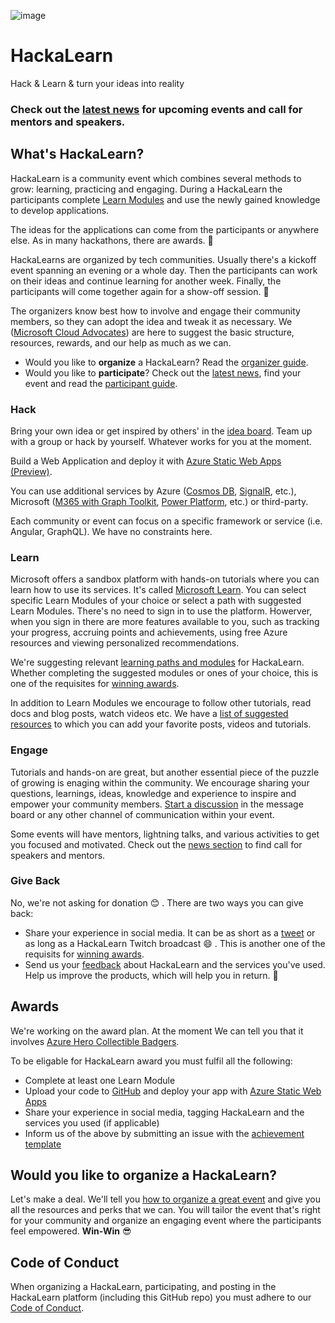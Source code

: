 ![image](https://user-images.githubusercontent.com/4953875/116519708-1a228300-a8d2-11eb-870e-7bb4683e47b5.png)
# HackaLearn

Hack & Learn & turn your ideas into reality

### Check out the [latest news](news.md) for upcoming events and call for mentors and speakers.

## What's HackaLearn?
HackaLearn is a community event which combines several methods to grow: learning, practicing and engaging. 
During a HackaLearn the participants complete [Learn Modules](https://docs.microsoft.com/en-us/learn/?WT.mc_id=javascript-20968-shjacobs) and use the newly gained knowledge to develop applications.

The ideas for the applications can come from the participants or anywhere else. As in many hackathons, there are awards. 🎁 

HackaLearns are organized by tech communities. Usually there's a kickoff event spanning an evening or a whole day. Then the participants can work on their ideas and continue learning for another week. Finally, the participants will come together again for a show-off session. 🤩

The organizers know best how to involve and engage their community members, so they can adopt the idea and tweak it as necessary. 
We ([Microsoft Cloud Advocates](https://developer.microsoft.com/advocates/?WT.mc_id=javascript-20968-shjacobs)) are here to suggest the basic structure, resources, rewards, and our help as much as we can.

- Would you like to **organize** a HackaLearn? Read the [organizer guide](organizer_guide.md).
- Would you like to **participate**? Check out the [latest news](news.md), find your event and read the [participant guide](participant_guide.md).

### Hack
Bring your own idea or get inspired by others' in the [idea board](../../labels/app%20idea). Team up with a group or hack by yourself. Whatever works for you at the moment.

Build a Web Application and deploy it with [Azure Static Web Apps (Preview)](https://docs.microsoft.com/azure/static-web-apps/overview?WT.mc_id=javascript-20968-shjacobs).

You can use additional services by Azure ([Cosmos DB](https://azure.microsoft.com/en-us/services/cosmos-db/?WT.mc_id=javascript-20968-shjacobs), [SignalR](https://dotnet.microsoft.com/apps/aspnet/signalr/?WT.mc_id=javascript-20968-shjacobs), etc.), Microsoft ([M365 with Graph Toolkit](https://docs.microsoft.com/en-us/learn/paths/m365-msgraph-toolkit/?WT.mc_id=javascript-20968-shjacobs), [Power Platform](https://docs.microsoft.com/en-us/power-platform/?WT.mc_id=javascript-20968-shjacobs), etc.) or third-party.

Each community or event can focus on a specific framework or service (i.e. Angular, GraphQL). We have no constraints here. 

### Learn
Microsoft offers a sandbox platform with hands-on tutorials where you can learn how to use its services. It's called [Microsoft Learn](https://docs.microsoft.com/en-us/learn/?WT.mc_id=javascript-20968-shjacobs). 
You can select specific Learn Modules of your choice or select a path with suggested Learn Modules. 
There's no need to sign in to use the platform. Howerver, when you sign in there are more features available to you, such as tracking your progress, accruing points and achievements, using free Azure resources and viewing personalized recommendations. 

We're suggesting relevant [learning paths and modules](learnin.md) for HackaLearn. Whether completing the suggested modules or ones of your choice, this is one of the requisites for [winning awards](#awards).

In addition to Learn Modules we encourage to follow other tutorials, read docs and blog posts, watch videos etc. We have a [list of suggested resources](../../labels/resource) to which you can add your favorite posts, videos and tutorials.

### Engage
Tutorials and hands-on are great, but another essential piece of the puzzle of growing is enaging within the community.
We encourage sharing your questions, learnings, ideas, knowledge and experience to inspire and empower your community members. 
[Start a discussion](../../issues/new?labels=community%20discussion) in the message board or any other channel of communication within your event.

Some events will have mentors, lightning talks, and various activities to get you focused and motivated. Check out the [news section](#news) to find call for speakers and mentors.

### Give Back
No, we're not asking for donation 😊 . There are two ways you can give back:
- Share your experience in social media. It can be as short as a [tweet](https://twitter.com/intent/tweet?text=So%20much%20fun!&hashtags=HackaLearn) or as long as a HackaLearn Twitch broadcast 😄 . This is another one of the requisits for [winning awards](#awards).
- Send us your [feedback](../../issues/new?labels=feedback) about HackaLearn and the services you've used. Help us improve the products, which will help you in return. 💞

## Awards
We're working on the award plan. At the moment We can tell you that it involves [Azure Hero Collectible Badgers](https://www.microsoft.com/skills/azureheroes/?WT.mc_id=javascript-20968-shjacobs).

To be eligable for HackaLearn award you must fulfil all the following:
- Complete at least one Learn Module
- Upload your code to [GitHub](https://github.com/new) and deploy your app with [Azure Static Web Apps](https://azure.microsoft.com/en-us/services/app-service/static/?WT.mc_id=javascript-20968-shjacobs)
- Share your experience in social media, tagging HackaLearn and the services you used (if applicable)
- Inform us of the above by submitting an issue with the [achievement template](../../issues/new?labels=achievement)

## Would you like to organize a HackaLearn?
Let's make a deal. We'll tell you [how to organize a great event](organizer_guide.md) and give you all the resources and perks that we can. 
You will tailor the event that's right for your community and organize an engaging event where the participants feel empowered. 
**Win-Win** 😎

## Code of Conduct
When organizing a HackaLearn, participating, and posting in the HackaLearn platform (including this GitHub repo) you must adhere to our [Code of Conduct](CODE_OF_CONDUCT.md).

